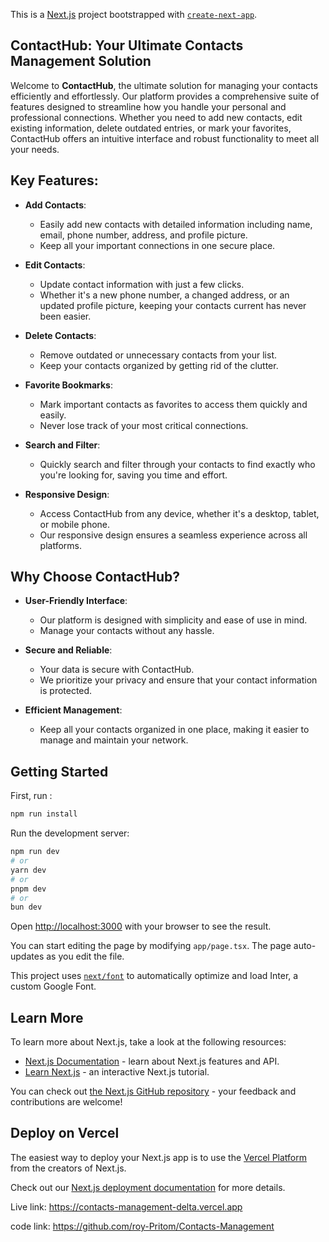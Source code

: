 This is a [Next.js](https://nextjs.org/) project bootstrapped with [`create-next-app`](https://github.com/vercel/next.js/tree/canary/packages/create-next-app).

## ContactHub: Your Ultimate Contacts Management Solution

Welcome to **ContactHub**, the ultimate solution for managing your contacts efficiently and effortlessly. Our platform provides a comprehensive suite of features designed to streamline how you handle your personal and professional connections. Whether you need to add new contacts, edit existing information, delete outdated entries, or mark your favorites, ContactHub offers an intuitive interface and robust functionality to meet all your needs.

## Key Features:

- **Add Contacts**: 
  - Easily add new contacts with detailed information including name, email, phone number, address, and profile picture.
  - Keep all your important connections in one secure place.

- **Edit Contacts**: 
  - Update contact information with just a few clicks.
  - Whether it's a new phone number, a changed address, or an updated profile picture, keeping your contacts current has never been easier.

- **Delete Contacts**: 
  - Remove outdated or unnecessary contacts from your list.
  - Keep your contacts organized by getting rid of the clutter.

- **Favorite Bookmarks**: 
  - Mark important contacts as favorites to access them quickly and easily.
  - Never lose track of your most critical connections.

- **Search and Filter**: 
  - Quickly search and filter through your contacts to find exactly who you're looking for, saving you time and effort.

- **Responsive Design**: 
  - Access ContactHub from any device, whether it's a desktop, tablet, or mobile phone.
  - Our responsive design ensures a seamless experience across all platforms.

## Why Choose ContactHub?

- **User-Friendly Interface**: 
  - Our platform is designed with simplicity and ease of use in mind.
  - Manage your contacts without any hassle.

- **Secure and Reliable**: 
  - Your data is secure with ContactHub.
  - We prioritize your privacy and ensure that your contact information is protected.

- **Efficient Management**: 
  - Keep all your contacts organized in one place, making it easier to manage and maintain your network.


## Getting Started

First, run :
```bash
npm run install
```
Run the development server:

```bash
npm run dev
# or
yarn dev
# or
pnpm dev
# or
bun dev
```

Open [http://localhost:3000](http://localhost:3000) with your browser to see the result.

You can start editing the page by modifying `app/page.tsx`. The page auto-updates as you edit the file.

This project uses [`next/font`](https://nextjs.org/docs/basic-features/font-optimization) to automatically optimize and load Inter, a custom Google Font.

## Learn More

To learn more about Next.js, take a look at the following resources:

- [Next.js Documentation](https://nextjs.org/docs) - learn about Next.js features and API.
- [Learn Next.js](https://nextjs.org/learn) - an interactive Next.js tutorial.

You can check out [the Next.js GitHub repository](https://github.com/vercel/next.js/) - your feedback and contributions are welcome!

## Deploy on Vercel

The easiest way to deploy your Next.js app is to use the [Vercel Platform](https://vercel.com/new?utm_medium=default-template&filter=next.js&utm_source=create-next-app&utm_campaign=create-next-app-readme) from the creators of Next.js.

Check out our [Next.js deployment documentation](https://nextjs.org/docs/deployment) for more details.

Live link: https://contacts-management-delta.vercel.app

code link: https://github.com/roy-Pritom/Contacts-Management

